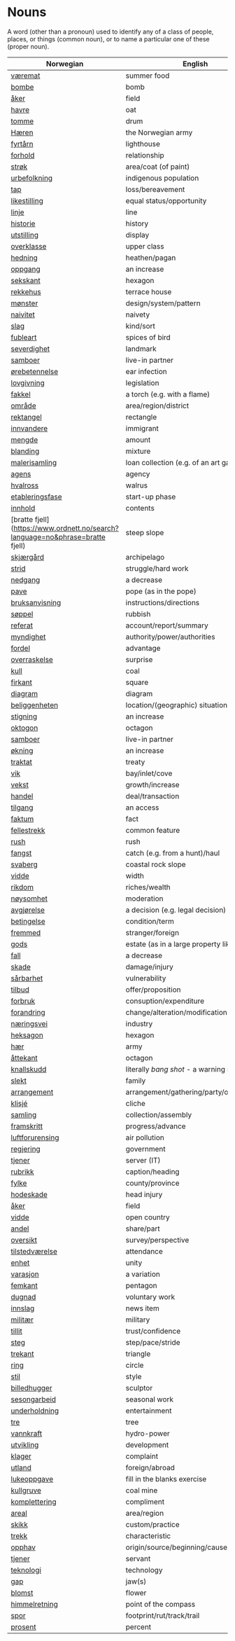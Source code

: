 # Nouns

A word (other than a pronoun) used to identify any of a class of people, places, or things (common noun), or to name a particular one of these (proper noun).

| Norwegian | English | Gender |
| --- | --- | --- |
| [væremat](https://www.ordnett.no/search?language=no&phrase=væremat) | summer food | m |
| [bombe](https://www.ordnett.no/search?language=no&phrase=bombe) | bomb | m |
| [åker](https://www.ordnett.no/search?language=no&phrase=åker) | field | m |
| [havre](https://www.ordnett.no/search?language=no&phrase=havre) | oat | m |
| [tomme](https://www.ordnett.no/search?language=no&phrase=tomme) | drum | m |
| [Hæren](https://www.ordnett.no/search?language=no&phrase=Hæren) | the Norwegian army | m |
| [fyrtårn](https://www.ordnett.no/search?language=no&phrase=fyrtårn) | lighthouse | i |
| [forhold](https://www.ordnett.no/search?language=no&phrase=forhold) | relationship | i |
| [strøk](https://www.ordnett.no/search?language=no&phrase=strøk) | area/coat (of paint) | i |
| [urbefolkning](https://www.ordnett.no/search?language=no&phrase=urbefolkning) | indigenous population | m |
| [tap](https://www.ordnett.no/search?language=no&phrase=tap) | loss/bereavement | i |
| [likestilling](https://www.ordnett.no/search?language=no&phrase=likestilling) | equal status/opportunity | m |
| [linje](https://www.ordnett.no/search?language=no&phrase=linje) | line | m |
| [historie](https://www.ordnett.no/search?language=no&phrase=historie) | history | m/f |
| [utstilling](https://www.ordnett.no/search?language=no&phrase=utstilling) | display | m |
| [overklasse](https://www.ordnett.no/search?language=no&phrase=overklasse) | upper class | m |
| [hedning](https://www.ordnett.no/search?language=no&phrase=hedning) | heathen/pagan | m |
| [oppgang](https://www.ordnett.no/search?language=no&phrase=oppgang) | an increase | m |
| [sekskant](https://www.ordnett.no/search?language=no&phrase=sekskant) | hexagon | m |
| [rekkehus](https://www.ordnett.no/search?language=no&phrase=rekkehus) | terrace house | i |
| [mønster](https://www.ordnett.no/search?language=no&phrase=mønster) | design/system/pattern | i |
| [naivitet](https://www.ordnett.no/search?language=no&phrase=naivitet) | naivety | m |
| [slag](https://www.ordnett.no/search?language=no&phrase=slag) | kind/sort | i |
| [fubleart](https://www.ordnett.no/search?language=no&phrase=fubleart) | spices of bird | m/f |
| [severdighet](https://www.ordnett.no/search?language=no&phrase=severdighet) | landmark | m |
| [samboer](https://www.ordnett.no/search?language=no&phrase=samboer) | live-in partner | m |
| [ørebetennelse](https://www.ordnett.no/search?language=no&phrase=ørebetennelse) | ear infection | m |
| [lovgivning](https://www.ordnett.no/search?language=no&phrase=lovgivning) | legislation | m |
| [fakkel](https://www.ordnett.no/search?language=no&phrase=fakkel) | a torch (e.g. with a flame) | m |
| [område](https://www.ordnett.no/search?language=no&phrase=område) | area/region/district | i |
| [rektangel](https://www.ordnett.no/search?language=no&phrase=rektangel) | rectangle | i |
| [innvandere](https://www.ordnett.no/search?language=no&phrase=innvandere) | immigrant | m |
| [mengde](https://www.ordnett.no/search?language=no&phrase=mengde) | amount | m |
| [blanding](https://www.ordnett.no/search?language=no&phrase=blanding) | mixture | m |
| [malerisamling](https://www.ordnett.no/search?language=no&phrase=malerisamling) | loan collection (e.g. of an art gallery) | m |
| [agens](https://www.ordnett.no/search?language=no&phrase=agens) | agency | m |
| [hvalross](https://www.ordnett.no/search?language=no&phrase=hvalross) | walrus | m |
| [etableringsfase](https://www.ordnett.no/search?language=no&phrase=etableringsfase) | start-up phase | m |
| [innhold](https://www.ordnett.no/search?language=no&phrase=innhold) | contents | i |
| [bratte fjell](https://www.ordnett.no/search?language=no&phrase=bratte fjell) | steep slope | m |
| [skjærgård](https://www.ordnett.no/search?language=no&phrase=skjærgård) | archipelago | m |
| [strid](https://www.ordnett.no/search?language=no&phrase=strid) | struggle/hard work | m |
| [nedgang](https://www.ordnett.no/search?language=no&phrase=nedgang) | a decrease | m |
| [pave](https://www.ordnett.no/search?language=no&phrase=pave) | pope (as in the pope) | m |
| [bruksanvisning](https://www.ordnett.no/search?language=no&phrase=bruksanvisning) | instructions/directions | m |
| [søppel](https://www.ordnett.no/search?language=no&phrase=søppel) | rubbish | i |
| [referat](https://www.ordnett.no/search?language=no&phrase=referat) | account/report/summary | i |
| [myndighet](https://www.ordnett.no/search?language=no&phrase=myndighet) | authority/power/authorities | m |
| [fordel](https://www.ordnett.no/search?language=no&phrase=fordel) | advantage | m |
| [overraskelse](https://www.ordnett.no/search?language=no&phrase=overraskelse) | surprise | m |
| [kull](https://www.ordnett.no/search?language=no&phrase=kull) | coal | i |
| [firkant](https://www.ordnett.no/search?language=no&phrase=firkant) | square | m |
| [diagram](https://www.ordnett.no/search?language=no&phrase=diagram) | diagram | i |
| [beliggenheten](https://www.ordnett.no/search?language=no&phrase=beliggenheten) | location/(geographic) situation | m/f |
| [stigning](https://www.ordnett.no/search?language=no&phrase=stigning) | an increase | m |
| [oktogon](https://www.ordnett.no/search?language=no&phrase=oktogon) | octagon | m |
| [samboer](https://www.ordnett.no/search?language=no&phrase=samboer) | live-in partner | m |
| [økning](https://www.ordnett.no/search?language=no&phrase=økning) | an increase | m |
| [traktat](https://www.ordnett.no/search?language=no&phrase=traktat) | treaty | m |
| [vik](https://www.ordnett.no/search?language=no&phrase=vik) | bay/inlet/cove | m |
| [vekst](https://www.ordnett.no/search?language=no&phrase=vekst) | growth/increase | m |
| [handel](https://www.ordnett.no/search?language=no&phrase=handel) | deal/transaction | m |
| [tilgang](https://www.ordnett.no/search?language=no&phrase=tilgang) | an access | i |
| [faktum](https://www.ordnett.no/search?language=no&phrase=faktum) | fact | i |
| [fellestrekk](https://www.ordnett.no/search?language=no&phrase=fellestrekk) | common feature | i |
| [rush](https://www.ordnett.no/search?language=no&phrase=rush) | rush | i |
| [fangst](https://www.ordnett.no/search?language=no&phrase=fangst) | catch (e.g. from a hunt)/haul | m |
| [svaberg](https://www.ordnett.no/search?language=no&phrase=svaberg) | coastal rock slope | i |
| [vidde](https://www.ordnett.no/search?language=no&phrase=vidde) | width | m/f |
| [rikdom](https://www.ordnett.no/search?language=no&phrase=rikdom) | riches/wealth | m |
| [nøysomhet](https://www.ordnett.no/search?language=no&phrase=nøysomhet) | moderation | m |
| [avgjørelse](https://www.ordnett.no/search?language=no&phrase=avgjørelse) | a decision (e.g. legal decision) | m |
| [betingelse](https://www.ordnett.no/search?language=no&phrase=betingelse) | condition/term | m |
| [fremmed](https://www.ordnett.no/search?language=no&phrase=fremmed) | stranger/foreign | m |
| [gods](https://www.ordnett.no/search?language=no&phrase=gods) | estate (as in a large property like a farm) | m/i |
| [fall](https://www.ordnett.no/search?language=no&phrase=fall) | a decrease | i |
| [skade](https://www.ordnett.no/search?language=no&phrase=skade) | damage/injury | m |
| [sårbarhet](https://www.ordnett.no/search?language=no&phrase=sårbarhet) | vulnerability | m |
| [tilbud](https://www.ordnett.no/search?language=no&phrase=tilbud) | offer/proposition | i |
| [forbruk](https://www.ordnett.no/search?language=no&phrase=forbruk) | consuption/expenditure | i |
| [forandring](https://www.ordnett.no/search?language=no&phrase=forandring) | change/alteration/modification | m |
| [næringsvei](https://www.ordnett.no/search?language=no&phrase=næringsvei) | industry | m |
| [heksagon](https://www.ordnett.no/search?language=no&phrase=heksagon) | hexagon | m |
| [hær](https://www.ordnett.no/search?language=no&phrase=hær) | army | m |
| [åttekant](https://www.ordnett.no/search?language=no&phrase=åttekant) | octagon | m |
| [knallskudd](https://www.ordnett.no/search?language=no&phrase=knallskudd) | literally _bang shot_ - a warning shot gun | i |
| [slekt](https://www.ordnett.no/search?language=no&phrase=slekt) | family | m |
| [arrangement](https://www.ordnett.no/search?language=no&phrase=arrangement) | arrangement/gathering/party/organisation | i |
| [klisjé](https://www.ordnett.no/search?language=no&phrase=klisjé) | cliche | m |
| [samling](https://www.ordnett.no/search?language=no&phrase=samling) | collection/assembly | m |
| [framskritt](https://www.ordnett.no/search?language=no&phrase=framskritt) | progress/advance | i |
| [luftforurensing](https://www.ordnett.no/search?language=no&phrase=luftforurensing) | air pollution | m |
| [regjering](https://www.ordnett.no/search?language=no&phrase=regjering) | government | m |
| [tjener](https://www.ordnett.no/search?language=no&phrase=tjener) | server (IT) | m |
| [rubrikk](https://www.ordnett.no/search?language=no&phrase=rubrikk) | caption/heading | m |
| [fylke](https://www.ordnett.no/search?language=no&phrase=fylke) | county/province | i |
| [hodeskade](https://www.ordnett.no/search?language=no&phrase=hodeskade) | head injury | m |
| [åker](https://www.ordnett.no/search?language=no&phrase=åker) | field | m |
| [vidde](https://www.ordnett.no/search?language=no&phrase=vidde) | open country | m |
| [andel](https://www.ordnett.no/search?language=no&phrase=andel) | share/part | m |
| [oversikt](https://www.ordnett.no/search?language=no&phrase=oversikt) | survey/perspective | m |
| [tilstedværelse](https://www.ordnett.no/search?language=no&phrase=tilstedværelse) | attendance | i |
| [enhet](https://www.ordnett.no/search?language=no&phrase=enhet) | unity | m |
| [varasjon](https://www.ordnett.no/search?language=no&phrase=varasjon) | a variation | m |
| [femkant](https://www.ordnett.no/search?language=no&phrase=femkant) | pentagon | m |
| [dugnad](https://www.ordnett.no/search?language=no&phrase=dugnad) | voluntary work | m |
| [innslag](https://www.ordnett.no/search?language=no&phrase=innslag) | news item | i |
| [militær](https://www.ordnett.no/search?language=no&phrase=militær) | military | m |
| [tillit](https://www.ordnett.no/search?language=no&phrase=tillit) | trust/confidence | m |
| [steg](https://www.ordnett.no/search?language=no&phrase=steg) | step/pace/stride | i |
| [trekant](https://www.ordnett.no/search?language=no&phrase=trekant) | triangle | m |
| [ring](https://www.ordnett.no/search?language=no&phrase=ring) | circle | m |
| [stil](https://www.ordnett.no/search?language=no&phrase=stil) | style | m |
| [billedhugger](https://www.ordnett.no/search?language=no&phrase=billedhugger) | sculptor | m |
| [sesongarbeid](https://www.ordnett.no/search?language=no&phrase=sesongarbeid) | seasonal work | i |
| [underholdning](https://www.ordnett.no/search?language=no&phrase=underholdning) | entertainment | m |
| [tre](https://www.ordnett.no/search?language=no&phrase=tre) | tree | i |
| [vannkraft](https://www.ordnett.no/search?language=no&phrase=vannkraft) | hydro-power | m |
| [utvikling](https://www.ordnett.no/search?language=no&phrase=utvikling) | development | m |
| [klager](https://www.ordnett.no/search?language=no&phrase=klager) | complaint | m |
| [utland](https://www.ordnett.no/search?language=no&phrase=utland) | foreign/abroad | m |
| [lukeoppgave](https://www.ordnett.no/search?language=no&phrase=lukeoppgave) | fill in the blanks exercise | m |
| [kullgruve](https://www.ordnett.no/search?language=no&phrase=kullgruve) | coal mine | m |
| [komplettering](https://www.ordnett.no/search?language=no&phrase=komplettering) | compliment | m |
| [areal](https://www.ordnett.no/search?language=no&phrase=areal) | area/region | i |
| [skikk](https://www.ordnett.no/search?language=no&phrase=skikk) | custom/practice | m |
| [trekk](https://www.ordnett.no/search?language=no&phrase=trekk) | characteristic | i |
| [opphav](https://www.ordnett.no/search?language=no&phrase=opphav) | origin/source/beginning/cause | i |
| [tjener](https://www.ordnett.no/search?language=no&phrase=tjener) | servant | m |
| [teknologi](https://www.ordnett.no/search?language=no&phrase=teknologi) | technology | m |
| [gap](https://www.ordnett.no/search?language=no&phrase=gap) | jaw(s) | m |
| [blomst](https://www.ordnett.no/search?language=no&phrase=blomst) | flower | m |
| [himmelretning](https://www.ordnett.no/search?language=no&phrase=himmelretning) | point of the compass | m |
| [spor](https://www.ordnett.no/search?language=no&phrase=spor) | footprint/rut/track/trail | i |
| [prosent](https://www.ordnett.no/search?language=no&phrase=prosent) | percent | m |

